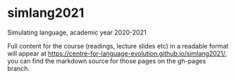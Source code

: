 # simlang2021
Simulating language, academic year 2020-2021

Full content for the course (readings, lecture slides etc) in a readable format will appear at https://centre-for-language-evolution.github.io/simlang2021/, you can find the markdown source for those pages on the gh-pages branch.
